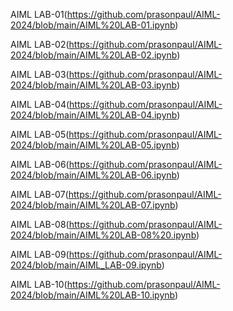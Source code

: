 AIML LAB-01(https://github.com/prasonpaul/AIML-2024/blob/main/AIML%20LAB-01.ipynb)

AIML LAB-02(https://github.com/prasonpaul/AIML-2024/blob/main/AIML%20LAB-02.ipynb)

AIML LAB-03(https://github.com/prasonpaul/AIML-2024/blob/main/AIML%20LAB-03.ipynb)

AIML LAB-04(https://github.com/prasonpaul/AIML-2024/blob/main/AIML%20LAB-04.ipynb)

AIML LAB-05(https://github.com/prasonpaul/AIML-2024/blob/main/AIML%20LAB-05.ipynb)

AIML LAB-06(https://github.com/prasonpaul/AIML-2024/blob/main/AIML%20LAB-06.ipynb)

AIML LAB-07(https://github.com/prasonpaul/AIML-2024/blob/main/AIML%20LAB-07.ipynb)

AIML LAB-08(https://github.com/prasonpaul/AIML-2024/blob/main/AIML%20LAB-08%20.ipynb)

AIML LAB-09(https://github.com/prasonpaul/AIML-2024/blob/main/AIML_LAB-09.ipynb)

AIML LAB-10(https://github.com/prasonpaul/AIML-2024/blob/main/AIML%20LAB-10.ipynb)
